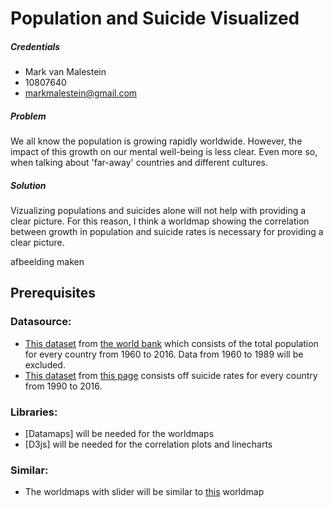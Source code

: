 # Population and Suicide Visualized
##### Credentials
* Mark van Malestein
* 10807640
* markmalestein@gmail.com

##### Problem
We all know the population is growing rapidly worldwide. However, the impact of this growth on our mental well-being is less clear. Even more so, when talking about 'far-away' countries and different cultures. 

##### Solution
Vizualizing populations and suicides alone will not help with providing a clear picture. For this reason, I think a worldmap showing the correlation between growth in population and suicide rates is necessary for providing a clear picture. 

afbeelding maken

## Prerequisites
### Datasource:
* [This dataset](/data/population) from [the world bank](https://data.worldbank.org/indicator/SP.POP.TOTL) which consists of the total population for every country from 1960 to 2016. Data from 1960 to 1989 will be excluded. 
* [This dataset](/data/suicide) from [this page](https://ourworldindata.org/suicide) consists off suicide rates for every country from 1990 to 2016.

### Libraries:
* [Datamaps] will be needed for the worldmaps
* [D3js] will be needed for the correlation plots and linecharts

### Similar:
* The worldmaps with slider will be similar to [this](https://data.worldbank.org/indicator/SP.POP.TOTL?view=map) worldmap
